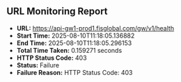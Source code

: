 ## URL Monitoring Report

- **URL:** https://api-gw1-prod1.fisglobal.com/gw/v1/health
- **Start Time:** 2025-08-10T11:18:05.136882
- **End Time:** 2025-08-10T11:18:05.296153
- **Total Time Taken:** 0.159271 seconds
- **HTTP Status Code:** 403
- **Status:** Failure
- **Failure Reason:** HTTP Status Code: 403
